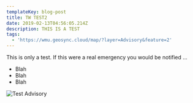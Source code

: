```yaml
---
templateKey: blog-post
title: TW TEST2
date: 2019-02-13T04:56:05.214Z
description: THIS IS A TEST
tags:
  - 'https://wmu.geosync.cloud/map/?layer=Advisory&feature=2'
---
```

This is only a test. If this were a real emergency you would be notified ...

* Blah
* Blah
* Blah

![](/img/tommytentpeg.jpg "Test Advisory")
